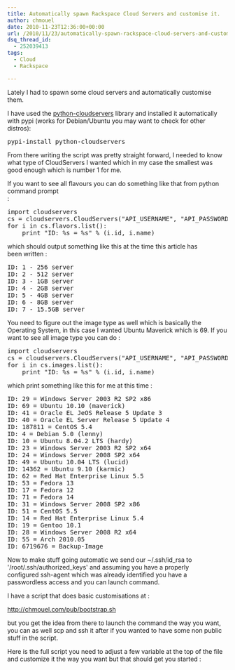 ```yaml
---
title: Automatically spawn Rackspace Cloud Servers and customise it.
author: chmouel
date: 2010-11-23T12:36:00+00:00
url: /2010/11/23/automatically-spawn-rackspace-cloud-servers-and-customise-it/
dsq_thread_id:
  - 252039413
tags:
  - Cloud
  - Rackspace

---
```

Lately I had to spawn some cloud servers and automatically customise them. 

I have used the  [python-cloudservers][1] library and installed it automatically with pypi (works for Debian/Ubuntu you may want to check for other distros):

<pre lang="bash">pypi-install python-cloudservers
</pre>

From there writing the script was pretty straight forward, I needed to know what type of CloudServers I wanted which in my case the smallest was good enough which is number 1 for me. 

If you want to see all flavours you can do something like that from python command prompt  
:

<pre lang="python">import cloudservers
cs = cloudservers.CloudServers("API_USERNAME", "API_PASSWORD")
for i in cs.flavors.list():
    print "ID: %s = %s" % (i.id, i.name)
</pre>

which should output something like this at the time this article has  
been written :

<pre>ID: 1 - 256 server
ID: 2 - 512 server
ID: 3 - 1GB server
ID: 4 - 2GB server
ID: 5 - 4GB server
ID: 6 - 8GB server
ID: 7 - 15.5GB server
</pre>

You need to figure out the image type as well which is basically the Operating System, in this case I wanted Ubuntu Maverick which is 69. If you want to see all image type you can do :

<pre lang="python">import cloudservers
cs = cloudservers.CloudServers("API_USERNAME", "API_PASSWORD")
for i in cs.images.list():
    print "ID: %s = %s" % (i.id, i.name)
</pre>

which print something like this for me at this time :

<pre>ID: 29 = Windows Server 2003 R2 SP2 x86
ID: 69 = Ubuntu 10.10 (maverick)
ID: 41 = Oracle EL JeOS Release 5 Update 3
ID: 40 = Oracle EL Server Release 5 Update 4
ID: 187811 = CentOS 5.4
ID: 4 = Debian 5.0 (lenny)
ID: 10 = Ubuntu 8.04.2 LTS (hardy)
ID: 23 = Windows Server 2003 R2 SP2 x64
ID: 24 = Windows Server 2008 SP2 x64
ID: 49 = Ubuntu 10.04 LTS (lucid)
ID: 14362 = Ubuntu 9.10 (karmic)
ID: 62 = Red Hat Enterprise Linux 5.5
ID: 53 = Fedora 13
ID: 17 = Fedora 12
ID: 71 = Fedora 14
ID: 31 = Windows Server 2008 SP2 x86
ID: 51 = CentOS 5.5
ID: 14 = Red Hat Enterprise Linux 5.4
ID: 19 = Gentoo 10.1
ID: 28 = Windows Server 2008 R2 x64
ID: 55 = Arch 2010.05
ID: 6719676 = Backup-Image
</pre>

Now to make stuff going automatic we send our ~/.ssh/id\_rsa to '/root/.ssh/authorized\_keys' and assuming you have a properly  
configured ssh-agent which was already identified you have a passwordless access and you can launch command.

I have a script that does basic customisations at :

http://chmouel.com/pub/bootstrap.sh

but you get the idea from there to launch the command the way you want, you can as well scp and ssh it after if you wanted to have some non public stuff in the script.

Here is the full script you need to adjust a few variable at the top of the file and customize it the way you want but that should get you started :

 [1]: https://github.com/jacobian/python-cloudservers